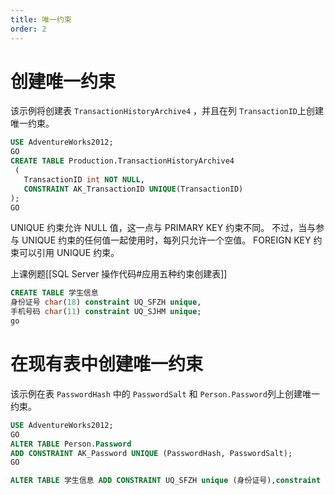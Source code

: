 ```yaml
---
title: 唯一约束
order: 2
---
```


# 创建唯一约束
该示例将创建表 `TransactionHistoryArchive4` ，并且在列 `TransactionID`上创建唯一约束。
```sql
USE AdventureWorks2012;  
GO  
CREATE TABLE Production.TransactionHistoryArchive4  
 (  
   TransactionID int NOT NULL,   
   CONSTRAINT AK_TransactionID UNIQUE(TransactionID)   
);   
GO
```
UNIQUE 约束允许 NULL 值，这一点与 PRIMARY KEY 约束不同。 不过，当与参与 UNIQUE 约束的任何值一起使用时，每列只允许一个空值。 FOREIGN KEY 约束可以引用 UNIQUE 约束。

上课例题[[SQL Server 操作代码#应用五种约束创建表]]
```sql
CREATE TABLE 学生信息
身份证号 char(18) constraint UQ_SFZH unique,
手机号码 char(11) constraint UQ_SJHM unique;
go 
```

# 在现有表中创建唯一约束

该示例在表 `PasswordHash` 中的 `PasswordSalt` 和 `Person.Password`列上创建唯一约束。
```sql
USE AdventureWorks2012;   
GO  
ALTER TABLE Person.Password   
ADD CONSTRAINT AK_Password UNIQUE (PasswordHash, PasswordSalt);   
GO
```

```sql
ALTER TABLE 学生信息 ADD CONSTRAINT UQ_SFZH unique (身份证号),constraint UQ_SJHM unique (手机号码)
```

